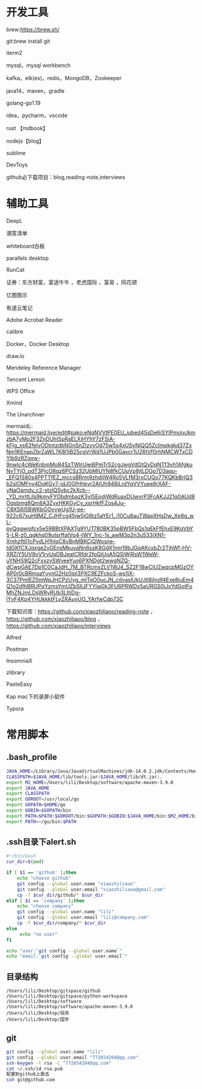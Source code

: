 # 开发工具

brew:https://brew.sh/

git:brew install git

iterm2

mysql，mysql workbench

kafka，elk(es)，redis，MongoDB，Zookeeper

java14，maven，gradle

golang-go1.19

idea，pycharm，vscode

rust 【mdbook】

nodejs【blog】

sublime

DevToys

github必下载项目：blog,reading-note,interviews

# 辅助工具

DeepL

滴答清单

whiteboard白板

parallels desktop

RunCat

证券：东方财富，富途牛牛 ，老虎国际 ，富易 ，同花顺

亿图图示

有道云笔记

Adobe Acrobat Reader

calibre

Docker，Docker Desktop

draw.io

Mendeley Reference Manager

Tencent Lemon

WPS Office

Xmind

The Unarchiver

mermaidL: https://mermaid.live/edit#pako:eNqNVVtPE0EU_iubed4SsDe6iSYIPmoivJkmzbA7yMp2F3ZnDUhISpRaELXiHYhY7zFSiA-kFIg_xs62feIvODtntzdbNGnSnZlzvvOd75w5s4xUSyNIQQ5ZcImpkgkd37ZxNm1KEnapZbrZaWL7K8l1iB25cgVrWd1UJPb0Gavcr1U26tVf0rhNMCWTxCDYIb9zRZqxw-9nwlc4cWeKnbmMo84SzTWIrUjei6PmTr52cgJwgVdGtQyDqNTf3yh1AfgkuNvTYjO_pdT3PjcO8qz6PCSz32UbMIUYN8fkCUuVp8jtLDGp7D3aqu-_EFQ1S80s4PPTTfEZ_mccsBRrm9zhdIiW4Ro5VLfM3rxCUQo77KQKbBrlQ3b2slOMFny4DqKGy7-idJ0GfHhkvr2AIUh948jLrdYqVVYuee8rXAF-yNaOamdv_c2-stzlQSybc2kXcb--_YD_mrltLils9kmvFYObdmbazK3yI5EpdjWdRuaxDUwvrP3FcAKJJ21q0AUd8Oqsbmg8Qm8A3ZyxHKKGyCy_xsrHkfFZos4Ju-C8XS6I5BWKbGOvvwUg1U-ee-922c67xuH9MZ_CJHFcg45jw5jG6tz5aYEr1_j10Cu8auTWapXHsDw_Xe8q_wL-pyQggwjqfcx5e59BBtXPAXTg9YUT780BK35pBW5FbQs1qEkFfEhxE9KqVbY5-LR-z0_qqkhq09utsrffatVq4-tWY_1nc-1x_awM3p2n3u533jXN1-Xmhzft01cPvdLH1hIqC8vBnMBKCiQWosne-tdGKfCXJqxge2yGEnsMkuyaNn6ssK8GdX1nm19bJGqAKcxbZr2TjhWf-HV-XRZjY5UV8vV1rvUqDBJeatCRfdr2fpQiUoA5QSjWjRsW1WeW-uYNHS9Q2cFxxzySWveeYuo6PXNDgt2wwgNZQ-dCwpGAE7Dp1C0CaJdH_7M_BTRcmxZLV1WJ4_SZ2F18wClUZwqcpMGzOYAP0r0cBRmsaYvynG2Hz0ipl3PXC9EZFckoS-ws1jX-3C37PmlEZ0mWpJHCPzUyg_mlTqO0ucJN_cdvaslUkUJtl8jIndf4Exe8juEm4Q1o2dfhBRUPqYzmsYmUZbSIlJFYYiiaGk3FU6PRWDx5aURGS0iJxYdGotFoMhZNJmLDsWRyRUb3LItjDg-lYvF4Kp4YHUkkktFLyZRAuyUO_YArfwCdp73C

下载知识库：https://github.com/xiaozhiliaoo/reading-note ， https://github.com/xiaozhiliaoo/blog ，https://github.com/xiaozhiliaoo/interviews

Alfred

Postman

InsomniaX

zlibrary

PasteEasy

Kap mac下的录屏小软件

Typora

# 常用脚本

## .bash_profile

```bash
JAVA_HOME=/Library/Java/JavaVirtualMachines/jdk-14.0.2.jdk/Contents/Home
CLASSPATH=$JAVA_HOME/lib/tools.jar:$JAVA_HOME/lib/dt.jar:.
export M2_HOME=/Users/lili/Desktop/software/apache-maven-3.9.0
export JAVA_HOME
export CLASSPATH
export GOROOT=/usr/local/go
export GOPATH=$HOME/go
export GOBIN=$GOPATH/bin
export PATH=$PATH:$GOROOT/bin:$GOPATH:$GOBIN:$JAVA_HOME/bin:$M2_HOME/bin
export PATH=~/go/bin:$PATH
```

## .ssh目录下alert.sh

```bash
#!/bin/bash
cur_dir=$(pwd)

if [ $1 == 'github' ];then
    echo "choose github"
    git config --global user.name "xiaozhiliaoo"
    git config --global user.email "xiaozhiliaoo@gmail.com"
    cp -f $cur_dir/github/* $cur_dir
elif [ $1 == 'company' ];then
    echo "choose company"
    git config --global user.name "lili"
    git config --global user.email "lili@company.com"
    cp -f $cur_dir/company/* $cur_dir
else
     echo "no user"
fi

echo "user:`git config --global user.name`"
echo "email:`git config --global user.email`"
```

## 目录结构

```text
/Users/lili/Desktop/gitspace/github
/Users/lili/Desktop/gitspace/python-workspace
/Users/lili/Desktop/software
/Users/lili/Desktop/software/apache-maven-3.9.0
/Users/lili/Desktop/投资
/Users/lili/Desktop/国学
```

## git
```bash
git config --global user.name "lili"
git config --global user.email "772654204@qq.com"
ssh-keygen -t rsa -C "772654204@qq.com"
cat ~/.ssh/id_rsa.pub
配置到github上面去
ssh git@github.com
```
